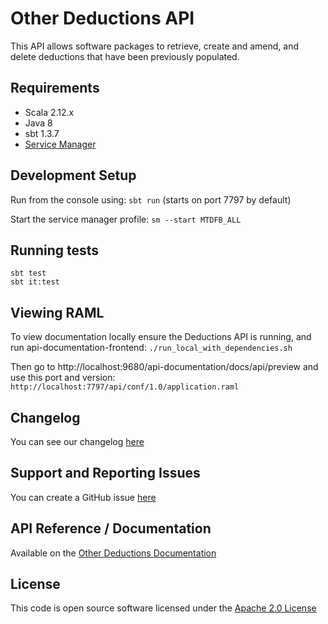 Other Deductions API
========================
This API allows software packages to retrieve, create and amend, and delete deductions that have been previously populated.

## Requirements
- Scala 2.12.x
- Java 8
- sbt 1.3.7
- [Service Manager](https://github.com/hmrc/service-manager)
 
## Development Setup
 
Run from the console using: `sbt run` (starts on port 7797 by default)
 
Start the service manager profile: `sm --start MTDFB_ALL`
 
## Running tests
```
sbt test
sbt it:test
```

## Viewing RAML

To view documentation locally ensure the Deductions API is running, and run api-documentation-frontend:
`./run_local_with_dependencies.sh`

Then go to http://localhost:9680/api-documentation/docs/api/preview and use this port and version:
`http://localhost:7797/api/conf/1.0/application.raml`

## Changelog

You can see our changelog [here](https://github.com/hmrc/income-tax-mtd-changelog/wiki)

## Support and Reporting Issues

You can create a GitHub issue [here](https://github.com/hmrc/income-tax-mtd-changelog/issues)

## API Reference / Documentation 
Available on the [Other Deductions Documentation](https://developer.service.hmrc.gov.uk/api-documentation/docs/api/service/other-deductions-api/1.0)

## License

This code is open source software licensed under the [Apache 2.0 License](http://www.apache.org/licenses/LICENSE-2.0.html)

